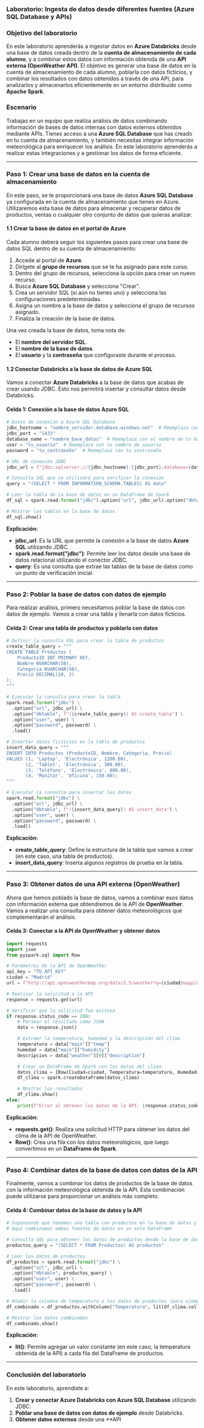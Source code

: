 ### **Laboratorio: Ingesta de datos desde diferentes fuentes (Azure SQL Database y APIs)**

### **Objetivo del laboratorio**

En este laboratorio aprenderás a ingestar datos en **Azure Databricks** desde una base de datos creada dentro de la **cuenta de almacenamiento de cada alumno**, y a combinar estos datos con información obtenida de una **API externa (OpenWeather API)**. El objetivo es generar una base de datos en la cuenta de almacenamiento de cada alumno, poblarla con datos ficticios, y combinar los resultados con datos obtenidos a través de una API, para analizarlos y almacenarlos eficientemente en un entorno distribuido como **Apache Spark**.

### **Escenario**

Trabajas en un equipo que realiza análisis de datos combinando información de bases de datos internas con datos externos obtenidos mediante APIs. Tienes acceso a una **Azure SQL Database** que has creado en tu cuenta de almacenamiento, y también necesitas integrar información meteorológica para enriquecer los análisis. En este laboratorio aprenderás a realizar estas integraciones y a gestionar los datos de forma eficiente.

---

### **Paso 1: Crear una base de datos en la cuenta de almacenamiento**

En este paso, se te proporcionará una base de datos **Azure SQL Database** ya configurada en la cuenta de almacenamiento que tienes en Azure. Utilizaremos esta base de datos para almacenar y recuperar datos de productos, ventas o cualquier otro conjunto de datos que quieras analizar.

#### 1.1 Crear la base de datos en el portal de Azure

Cada alumno deberá seguir los siguientes pasos para crear una base de datos SQL dentro de su cuenta de almacenamiento:

1. Accede al portal de **Azure**.
2. Dirígete al **grupo de recursos** que se te ha asignado para este curso.
3. Dentro del grupo de recursos, selecciona la opción para crear un nuevo recurso.
4. Busca **Azure SQL Database** y selecciona "Crear".
5. Crea un servidor SQL (si aún no tienes uno) y selecciona las configuraciones predeterminadas.
6. Asigna un nombre a la base de datos y selecciona el grupo de recursos asignado.
7. Finaliza la creación de la base de datos.

Una vez creada la base de datos, toma nota de:
- El **nombre del servidor SQL**.
- El **nombre de la base de datos**.
- El **usuario** y la **contraseña** que configuraste durante el proceso.

#### 1.2 Conectar Databricks a la base de datos de Azure SQL

Vamos a conectar **Azure Databricks** a la base de datos que acabas de crear usando JDBC. Esto nos permitirá insertar y consultar datos desde Databricks.

#### Celda 1: Conexión a la base de datos Azure SQL

```python
# Datos de conexión a Azure SQL Database
jdbc_hostname = "nombre_servidor.database.windows.net"  # Reemplaza con el nombre de tu servidor
jdbc_port = "1433"
database_name = "nombre_base_datos"  # Reemplaza con el nombre de tu base de datos
user = "tu_usuario"  # Reemplaza con tu nombre de usuario
password = "tu_contraseña"  # Reemplaza con tu contraseña

# URL de conexión JDBC
jdbc_url = f"jdbc:sqlserver://{jdbc_hostname}:{jdbc_port};database={database_name};user={user};password={password}"

# Consulta SQL que se utilizará para verificar la conexión
query = "(SELECT * FROM INFORMATION_SCHEMA.TABLES) AS data"

# Leer la tabla de la base de datos en un DataFrame de Spark
df_sql = spark.read.format("jdbc").option("url", jdbc_url).option("dbtable", query).load()

# Mostrar las tablas en la base de datos
df_sql.show()
```

**Explicación**:
- **jdbc_url**: Es la URL que permite la conexión a la base de datos **Azure SQL** utilizando JDBC.
- **spark.read.format("jdbc")**: Permite leer los datos desde una base de datos relacional utilizando el conector JDBC.
- **query**: Es una consulta que extrae las tablas de la base de datos como un punto de verificación inicial.

---

### **Paso 2: Poblar la base de datos con datos de ejemplo**

Para realizar análisis, primero necesitamos poblar la base de datos con datos de ejemplo. Vamos a crear una tabla y llenarla con datos ficticios.

#### Celda 2: Crear una tabla de productos y poblarla con datos

```python
# Definir la consulta SQL para crear la tabla de productos
create_table_query = """
CREATE TABLE Productos (
    ProductoID INT PRIMARY KEY,
    Nombre NVARCHAR(50),
    Categoria NVARCHAR(50),
    Precio DECIMAL(10, 2)
);
"""

# Ejecutar la consulta para crear la tabla
spark.read.format("jdbc") \
  .option("url", jdbc_url) \
  .option("dbtable", f"({create_table_query}) AS create_table") \
  .option("user", user) \
  .option("password", password) \
  .load()

# Insertar datos ficticios en la tabla de productos
insert_data_query = """
INSERT INTO Productos (ProductoID, Nombre, Categoria, Precio)
VALUES (1, 'Laptop', 'Electrónica', 1200.00),
       (2, 'Tablet', 'Electrónica', 300.00),
       (3, 'Teléfono', 'Electrónica', 800.00),
       (4, 'Monitor', 'Oficina', 150.00);
"""

# Ejecutar la consulta para insertar los datos
spark.read.format("jdbc") \
  .option("url", jdbc_url) \
  .option("dbtable", f"({insert_data_query}) AS insert_data") \
  .option("user", user) \
  .option("password", password) \
  .load()
```

**Explicación**:
- **create_table_query**: Define la estructura de la tabla que vamos a crear (en este caso, una tabla de productos).
- **insert_data_query**: Inserta algunos registros de prueba en la tabla.

---

### **Paso 3: Obtener datos de una API externa (OpenWeather)**

Ahora que hemos poblado la base de datos, vamos a combinar esos datos con información externa que obtendremos de la API de **OpenWeather**. Vamos a realizar una consulta para obtener datos meteorológicos que complementarán el análisis.

#### Celda 3: Conectar a la API de OpenWeather y obtener datos

```python
import requests
import json
from pyspark.sql import Row

# Parámetros de la API de OpenWeather
api_key = "TU_API_KEY"
ciudad = "Madrid"
url = f"http://api.openweathermap.org/data/2.5/weather?q={ciudad}&appid={api_key}"

# Realizar la solicitud a la API
response = requests.get(url)

# Verificar que la solicitud fue exitosa
if response.status_code == 200:
    # Parsear el resultado como JSON
    data = response.json()

    # Extraer la temperatura, humedad y la descripción del clima
    temperatura = data["main"]["temp"]
    humedad = data["main"]["humidity"]
    descripcion = data["weather"][0]["description"]

    # Crear un DataFrame de Spark con los datos del clima
    datos_clima = [Row(Ciudad=ciudad, Temperatura=temperatura, Humedad=humedad, Descripcion=descripcion)]
    df_clima = spark.createDataFrame(datos_clima)

    # Mostrar los resultados
    df_clima.show()
else:
    print(f"Error al obtener los datos de la API: {response.status_code}")
```

**Explicación**:
- **requests.get()**: Realiza una solicitud HTTP para obtener los datos del clima de la API de OpenWeather.
- **Row()**: Crea una fila con los datos meteorológicos, que luego convertimos en un **DataFrame de Spark**.

---

### **Paso 4: Combinar datos de la base de datos con datos de la API**

Finalmente, vamos a combinar los datos de productos de la base de datos con la información meteorológica obtenida de la API. Esta combinación puede utilizarse para proporcionar un análisis más completo.

#### Celda 4: Combinar datos de la base de datos y la API

```python
# Suponiendo que tenemos una tabla con productos en la base de datos y datos del clima de la API
# Aquí combinamos ambas fuentes de datos en un solo DataFrame

# Consulta SQL para obtener los datos de productos desde la base de datos
productos_query = "(SELECT * FROM Productos) AS productos"

# Leer los datos de productos
df_productos = spark.read.format("jdbc") \
  .option("url", jdbc_url) \
  .option("dbtable", productos_query) \
  .option("user", user) \
  .option("password", password) \
  .load()

# Añadir la columna de temperatura a los datos de productos (para ejemplo)
df_combinado = df_productos.withColumn("Temperatura", lit(df_clima.collect()[0]["Temperatura"]))

# Mostrar los datos combinados
df_combinado.show()
```

**Explicación**:
- **lit()**: Permite agregar un valor constante (en este caso, la temperatura obtenida de la API) a cada fila del DataFrame de productos.

---

### **Conclusión del laboratorio**

En este laboratorio, aprendiste a:

1. **Crear y conectar Azure Databricks con Azure SQL Database** utilizando JDBC.
2. **Poblar una base de datos con datos de ejemplo** desde Databricks.
3. **Obtener datos externos** desde una **API